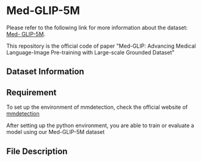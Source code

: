 # Med-GLIP-5M

Please refer to the following link for more information about the dataset: [Med- GLIP-5M](https://modelscope.cn/datasets/Venn2025/Med-GLIP-5M).

This repository is the official code of paper "Med-GLIP: Advancing Medical Language-Image Pre-training with
Large-scale Grounded Dataset"

## Dataset Information

## Requirement
To set up the environment of mmdetection, check the official website of [mmdetection](https://mmdetection.readthedocs.io/en/latest/get_started.html)

After setting up the python environment, you are able to train or evaluate a model using our Med-GLIP-5M dataset

## File Description
